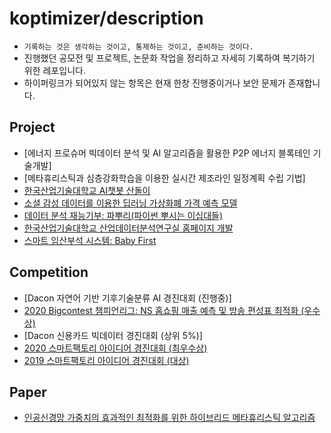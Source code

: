 # koptimizer/description
- ```기록하는 것은 생각하는 것이고, 통제하는 것이고, 준비하는 것이다.```
- 진행했던 공모전 및 프로젝트, 논문화 작업을 정리하고 자세히 기록하여 복기하기 위한 레포입니다.
- 하이퍼링크가 되어있지 않는 항목은 현재 한창 진행중이거나 보안 문제가 존재합니다.

## Project
- [에너지 프로슈머 빅데이터 분석 및 AI 알고리즘을 활용한 P2P 에너지 블록테인 기술개발]
- [메타휴리스틱과 심층강화학습을 이용한 실시간 제조라인 일정계획 수립 기법]
- [한국산업기술대학교 AI챗봇 산돌이]()
- [소셜 감성 데이터를 이용한 딥러닝 가상화폐 가격 예측 모델]()
- [데이터 분석 재능기부: 파뿌리(파이썬 뿌시는 이십대들)]()
- [한국산업기술대학교 산업데이터분석연구실 홈페이지 개발]()
- [스마트 임산부석 시스템: Baby First]()

## Competition
- [Dacon 자연어 기반 기후기술분류 AI 경진대회 (진행중)]
- [2020 Bigcontest 챔피언리그: NS 홈쇼핑 매출 예측 및 방송 편성표 최적화 (우수상)]()
- [Dacon 신용카드 빅데이터 경진대회 (상위 5%)]
- [2020 스마트팩토리 아이디어 경진대회 (최우수상)]()
- [2019 스마트팩토리 아이디어 경진대회 (대상)]()

## Paper
- [인공신경망 가중치의 효과적인 최적화를 위한 하이브리드 메타휴리스틱 알고리즘]()
